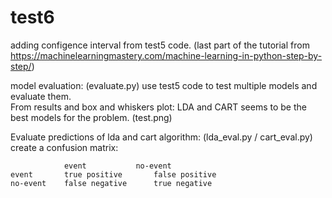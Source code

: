 # test6

adding configence interval from test5 code.
(last part of the tutorial from 
https://machinelearningmastery.com/machine-learning-in-python-step-by-step/)

model evaluation: (evaluate.py)
use test5 code to test multiple models and evaluate them.  
From results and box and whiskers plot: LDA and CART seems to be the best models 
for the problem. (test.png)  

Evaluate predictions of lda and cart algorithm: (lda_eval.py / cart_eval.py)  
create a confusion matrix:  
```
  			event			no-event
event		true positive		false positive
no-event	false negative		true negative
```

